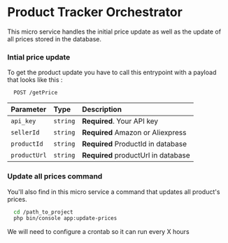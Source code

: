 
# Product Tracker Orchestrator

This micro service handles the initial price update as well as the update of all prices stored in the database.

### Intial price update

To get the product update you have to call this entrypoint with a payload that looks like this :

```http
  POST /getPrice
```

| Parameter | Type     | Description                |
| :-------- | :------- | :------------------------- |
| `api_key` | `string` | **Required**. Your API key |
| `sellerId`| `string` | **Required** Amazon or Aliexpress|
| `productId`| `string` | **Required** ProductId in database|
| `productUrl`| `string` | **Required** productUrl in database|





### Update all prices command

You'll also find in this micro service a command that updates all product's prices. 
```bash
  cd /path_to_project
  php bin/console app:update-prices
```
    
We will need to configure a crontab so it can run every X hours
